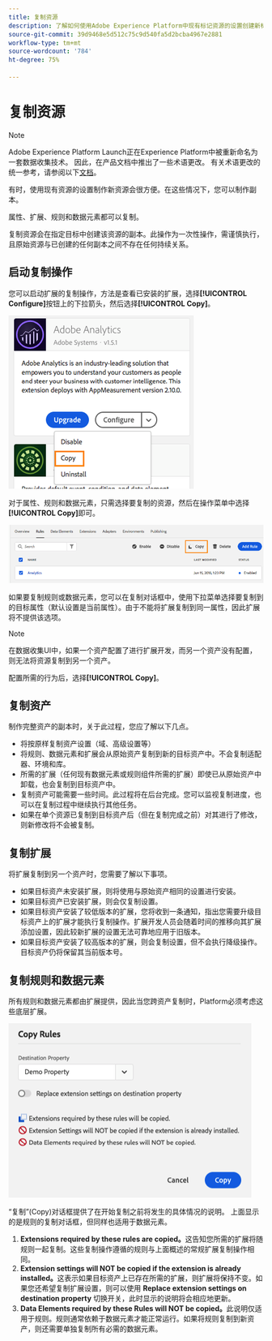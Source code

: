 ```yaml
---
title: 复制资源
description: 了解如何使用Adobe Experience Platform中现有标记资源的设置创建新标记资源。
source-git-commit: 39d9468e5d512c75c9d540fa5d2bcba4967e2881
workflow-type: tm+mt
source-wordcount: '784'
ht-degree: 75%

---
```


# 复制资源

>[!NOTE]
>
>Adobe Experience Platform Launch正在Experience Platform中被重新命名为一套数据收集技术。 因此，在产品文档中推出了一些术语更改。 有关术语更改的统一参考，请参阅以下[文档](../../term-updates.md)。

有时，使用现有资源的设置制作新资源会很方便。在这些情况下，您可以制作副本。

属性、扩展、规则和数据元素都可以复制。

复制资源会在指定目标中创建该资源的副本。此操作为一次性操作，需谨慎执行，且原始资源与已创建的任何副本之间不存在任何持续关系。

## 启动复制操作

您可以启动扩展的复制操作，方法是查看已安装的扩展，选择&#x200B;**[!UICONTROL Configure]**&#x200B;按钮上的下拉箭头，然后选择&#x200B;**[!UICONTROL Copy]**。

![复制 Analytics 扩展](../../images/copy-initiate-extension.png)

对于属性、规则和数据元素，只需选择要复制的资源，然后在操作菜单中选择&#x200B;**[!UICONTROL Copy]**&#x200B;即可。

![复制 Analytics 规则](../../images/copy-initiate-rule.png)

如果要复制规则或数据元素，您可以在复制对话框中，使用下拉菜单选择要复制到的目标属性（默认设置是当前属性）。由于不能将扩展复制到同一属性，因此扩展将不提供该选项。

>[!NOTE]
>
>在数据收集UI中，如果一个资产配置了进行扩展开发，而另一个资产没有配置，则无法将资源复制到另一个资产。

配置所需的行为后，选择&#x200B;**[!UICONTROL Copy]**。

## 复制资产

制作完整资产的副本时，关于此过程，您应了解以下几点。

* 将按原样复制资产设置（域、高级设置等）
* 将规则、数据元素和扩展会从原始资产复制到新的目标资产中。不会复制适配器、环境和库。
* 所需的扩展（任何现有数据元素或规则组件所需的扩展）即使已从原始资产中卸载，也会复制到目标资产中。
* 复制资产可能需要一些时间。此过程将在后台完成。您可以监视复制进度，也可以在复制过程中继续执行其他任务。
* 如果在单个资源已复制到目标资产后（但在复制完成之前）对其进行了修改，则新修改将不会被复制。

## 复制扩展

将扩展复制到另一个资产时，您需要了解以下事项。

* 如果目标资产未安装扩展，则将使用与原始资产相同的设置进行安装。
* 如果目标资产已安装扩展，则会仅复制设置。
* 如果目标资产安装了较低版本的扩展，您将收到一条通知，指出您需要升级目标资产上的扩展才能执行复制操作。扩展开发人员会随着时间的推移向其扩展添加设置，因此较新扩展的设置无法可靠地应用于旧版本。
* 如果目标资产安装了较高版本的扩展，则会复制设置，但不会执行降级操作。目标资产仍将保留其当前版本号。

## 复制规则和数据元素

所有规则和数据元素都由扩展提供，因此当您跨资产复制时，Platform必须考虑这些底层扩展。

![将规则复制到演示资产](../../images/copy-rules-dialog1.png)

“复制”(Copy)对话框提供了在开始复制之前将发生的具体情况的说明。 上面显示的是规则的复制对话框，但同样也适用于数据元素。

1. **Extensions required by these rules are copied。**&#x200B;这告知您所需的扩展将随规则一起复制。这些复制操作遵循的规则与上面概述的常规扩展复制操作相同。
1. **Extension settings will NOT be copied if the extension is already installed。**&#x200B;这表示如果目标资产上已存在所需的扩展，则扩展将保持不变。如果您还希望复制扩展设置，则可以使用 **Replace extension settings on destination property** 切换开关，此时显示的说明将会相应地更新。
1. **Data Elements required by these Rules will NOT be copied。**&#x200B;此说明仅适用于规则。规则通常依赖于数据元素才能正常运行。如果将规则复制到新资产，则还需要单独复制所有必需的数据元素。
